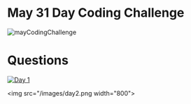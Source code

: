 # May 31 Day Coding Challenge
![mayCodingChallenge](https://github.com/GouravRusiya30/LeetCode-Solutions/blob/master/May-LeetCoding-Challenge/images/mayCodingChallenge.png)

# Questions
[![Day 1](https://github.com/GouravRusiya30/LeetCode-Solutions/blob/master/May-LeetCoding-Challenge/images/day1.png)](https://github.com/GouravRusiya30/LeetCode-Solutions/blob/master/May-LeetCoding-Challenge/Day-1-First-Bad-Version.java)

<img src="/images/day2.png width="800">
